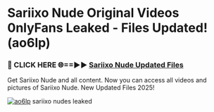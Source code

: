 # Sariixo Nude Original Videos 0nlyFans Leaked - Files Updated! (ao6lp)

<h3>🔴 CLICK HERE 🌐==►► <a href="https://tinyurl.com/52m3yx9h" rel="nofollow">Sariixo Nude Updated Files</a></h3>

Get Sariixo Nude and all content. Now you can access all videos and pictures of Sariixo Nude. New Updated Files 2025!

[![ao6lp](https://i.imgur.com/TnHtlc8.gif)](https://tinyurl.com/52m3yx9h)
sariixo nudes leaked